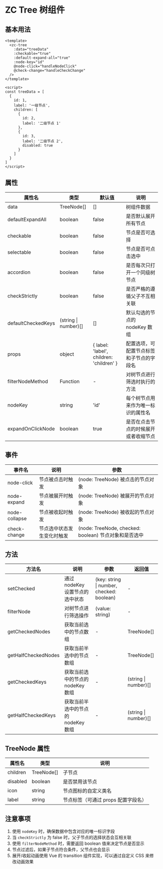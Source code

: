 # ZC Tree 树组件

## 基本用法

```vue
<template>
  <zc-tree
    :data="treeData"
    :checkable="true"
    :default-expand-all="true"
    :node-key="id"
    @node-click="handleNodeClick"
    @check-change="handleCheckChange"
  />
</template>

<script>
const treeData = [
  {
    id: 1,
    label: '一级节点',
    children: [
      {
        id: 2,
        label: '二级节点 1'
      },
      {
        id: 3,
        label: '二级节点 2',
        disabled: true
      }
    ]
  }
]
</script>
```

## 属性

| 属性名 | 类型 | 默认值 | 说明 |
|-------|------|-------|------|
| data | TreeNode[] | [] | 树组件数据 |
| defaultExpandAll | boolean | false | 是否默认展开所有节点 |
| checkable | boolean | false | 节点是否可选择 |
| selectable | boolean | false | 节点是否可点击选中 |
| accordion | boolean | false | 是否每次只打开一个同级树节点 |
| checkStrictly | boolean | false | 是否严格的遵循父子不互相关联 |
| defaultCheckedKeys | (string \| number)[] | [] | 默认勾选的节点的 nodeKey 数组 |
| props | object | { label: 'label', children: 'children' } | 配置选项，可配置节点标签和子节点的字段名 |
| filterNodeMethod | Function | - | 对树节点进行筛选时执行的方法 |
| nodeKey | string | 'id' | 每个树节点用来作为唯一标识的属性名 |
| expandOnClickNode | boolean | true | 是否在点击节点的时候展开或者收缩节点 |

## 事件

| 事件名 | 说明 | 参数 |
|-------|------|------|
| node-click | 节点被点击时触发 | (node: TreeNode) 被点击的节点对象 |
| node-expand | 节点被展开时触发 | (node: TreeNode) 被展开的节点对象 |
| node-collapse | 节点被收起时触发 | (node: TreeNode) 被收起的节点对象 |
| check-change | 节点选中状态发生变化时触发 | (node: TreeNode, checked: boolean) 节点对象和是否选中 |

## 方法

| 方法名 | 说明 | 参数 | 返回值 |
|-------|------|------|-------|
| setChecked | 通过 nodeKey 设置节点的选中状态 | (key: string \| number, checked: boolean) | - |
| filterNode | 对树节点进行筛选操作 | (value: string) | - |
| getCheckedNodes | 获取当前选中的节点数组 | - | TreeNode[] |
| getHalfCheckedNodes | 获取当前半选中的节点数组 | - | TreeNode[] |
| getCheckedKeys | 获取当前选中的节点的 nodeKey 数组 | - | (string \| number)[] |
| getHalfCheckedKeys | 获取当前半选中的节点的 nodeKey 数组 | - | (string \| number)[] |

## TreeNode 属性

| 属性名 | 类型 | 说明 |
|-------|------|------|
| children | TreeNode[] | 子节点 |
| disabled | boolean | 是否禁用该节点 |
| icon | string | 节点图标的自定义类名 |
| label | string | 节点标签（可通过 props 配置字段名） |

## 注意事项

1. 使用 `nodeKey` 时，确保数据中包含对应的唯一标识字段
2. 当 `checkStrictly` 为 false 时，父子节点的选择状态会互相关联
3. 使用 `filterNodeMethod` 时，需要返回 boolean 值来决定节点是否显示
4. 节点过滤后，如果子节点符合条件，父节点也会显示
5. 展开/收起动画使用 Vue 的 transition 组件实现，可以通过自定义 CSS 来修改动画效果
